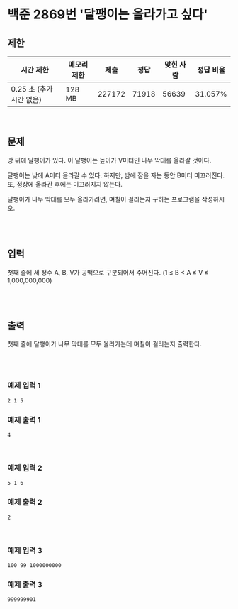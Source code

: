 # 백준 2869번 '달팽이는 올라가고 싶다'

## 제한
|시간 제한|메모리 제한|제출|정답|맞힌 사람|정답 비율|
|------|------|---|---|----|----|
|0.25 초 (추가 시간 없음)|128 MB|227172|71918|56639|31.057%|

<br>

## 문제
땅 위에 달팽이가 있다. 이 달팽이는 높이가 V미터인 나무 막대를 올라갈 것이다.

달팽이는 낮에 A미터 올라갈 수 있다. 하지만, 밤에 잠을 자는 동안 B미터 미끄러진다. 또, 정상에 올라간 후에는 미끄러지지 않는다.

달팽이가 나무 막대를 모두 올라가려면, 며칠이 걸리는지 구하는 프로그램을 작성하시오.

<br><br>

## 입력
첫째 줄에 세 정수 A, B, V가 공백으로 구분되어서 주어진다. (1 ≤ B < A ≤ V ≤ 1,000,000,000)

<br><br>

## 출력
첫째 줄에 달팽이가 나무 막대를 모두 올라가는데 며칠이 걸리는지 출력한다.

<br><br>
### 예제 입력 1
```
2 1 5
```
### 예제 출력 1
```
4
```
<br>

### 예제 입력 2
```
5 1 6
```
### 예제 출력 2
```
2
```
<br>

### 예제 입력 3
```
100 99 1000000000
```
### 예제 출력 3
```
999999901
```
